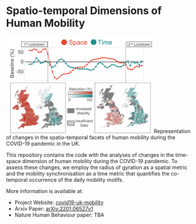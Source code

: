# Spatio-temporal Dimensions of Human Mobility

<img src="/files/fig_abstract.png" alt="STN" width="400" /> Representation of changes in the spatio-temporal facets of human mobility during the COVID-19 pandemic in the UK.

This repository contains the code with the analyses of changes in the time-space dimension of human mobility during the COVID-19 pandemic. To assess these changes,  we employ the radius of gyration as a spatial metric and the mobility synchronisation as a time metric that quantifies the co-temporal occurrence of the daily mobility motifs.  

More information is available at:  
- Project Website: [covid19-uk-mobility](https://covid19-uk-mobility.github.io/)
- Arxiv Paper:  [arXiv:2201.06527v1](https://doi.org/10.48550/arXiv.2201.06527)
- Nature Human Behaviour paper: TBA